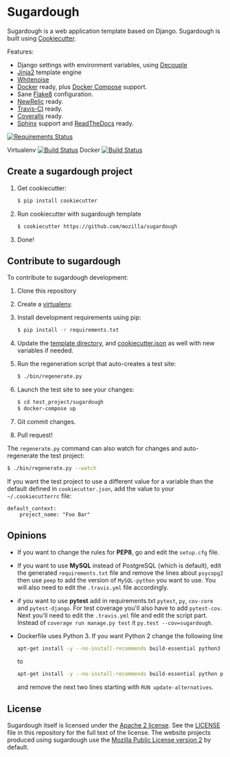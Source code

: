 Sugardough
==========

Sugardough is a web application template based on Django. Sugardough is
built using [Cookiecutter](https://github.com/audreyr/cookiecutter).

Features:
 * Django settings with environment variables, using [Decouple](https://github.com/henriquebastos/python-decouple)
 * [Jinja2](http://jinja.pocoo.org/) template engine
 * [Whitenoise](http://whitenoise.evans.io/)
 * [Docker](https://docker.io/) ready, plus [Docker Compose](https://github.com/docker/compose) support.
 * Sane [Flake8](http://flake8.readthedocs.org/en/2.2.3/) configuration.
 * [NewRelic](https://newrelic.com/) ready.
 * [Travis-CI](http://travis-ci.org/) ready.
 * [Coveralls](http://coveralls.io/) ready.
 * [Sphinx](http://sphinx-doc.org/) support and [ReadTheDocs](https://readthedocs.org/) ready.

[![Requirements Status](https://img.shields.io/requires/github/mozilla/sugardough.svg)](https://requires.io/github/mozilla/sugardough/requirements/?branch=master)

Virtualenv
[![Build Status](https://img.shields.io/travis/mozilla/sugardough/master.svg)](https://travis-ci.org/mozilla/sugardough)
Docker
[![Build Status](https://ci.us-west.moz.works/buildStatus/icon?job=sugardough)](https://ci.us-west.moz.works/job/sugardough)



Create a sugardough project
---------------------------

1. Get cookiecutter:

   ```sh
   $ pip install cookiecutter
   ```
2. Run cookiecutter with sugardough template

   ```sh
   $ cookiecutter https://github.com/mozilla/sugardough
   ```
3. Done!


Contribute to sugardough
------------------------

To contribute to sugardough development:

1. Clone this repository
2. Create a [virtualenv](https://virtualenv.pypa.io/en/latest/).
3. Install development requirements using pip:

   ```sh
   $ pip install -r requirements.txt
   ```
4. Update the [template directory], and [cookiecutter.json] as well with new
   variables if needed.
5. Run the regeneration script that auto-creates a test site:

   ```sh
   $ ./bin/regenerate.py
   ```
6. Launch the test site to see your changes:

   ```sh
   $ cd test_project/sugardough
   $ docker-compose up
   ```
6. Git commit changes.
7. Pull request!

 [template directory]: https://github.com/mozilla/sugardough/tree/master/%7B%7B%20cookiecutter.project_name%20%7D%7D
 [cookiecutter.json]: https://github.com/mozilla/sugardough/blob/master/cookiecutter.json

The `regenerate.py` command can also watch for changes and auto-regenerate the
test project:

```sh
$ ./bin/regenerate.py --watch
```

If you want the test project to use a different value for a variable than the
default defined in `cookiecutter.json`, add the value to your
`~/.cookiecutterrc` file:

```
default_context:
    project_name: "Foo Bar"
```


Opinions
--------

* If you want to change the rules for **PEP8**, go and edit the `setup.cfg` file.

* If you want to use **MySQL** instead of PostgreSQL (which is default),
edit the generated `requirements.txt` file and remove the lines about
`psycopg2` then use `peep` to add the version of `MySQL-python` you want to
use. You will also need to edit the `.travis.yml` file accordingly.

* if you want to use **pytest**  add in requirements.txt `pytest`, `py`,
`cov-core` and `pytest-django`.
For test coverage you'll also have to add `pytest-cov`.
Next you'll need to edit the `.travis.yml` file and edit the script part.
Instead of `coverage run manage.py test` it
`py.test --cov=sugardough`.

* Dockerfile uses Python 3. If you want Python 2 change the following line
  ```bash
  apt-get install -y --no-install-recommends build-essential python3 python3-dev python3-pip \
  ```
  to
  ```bash
  apt-get install -y --no-install-recommends build-essential python python-dev python-pip
  ```
  and remove the next two lines starting with `RUN update-alternatives`.


License
-------

Sugardough itself is licensed under the [Apache 2 license](http://www.apache.org/licenses/LICENSE-2.0). See the [LICENSE](LICENSE) file in this repository for the full text of the license. The website projects produced using sugardough use the [Mozilla Public License version 2](https://www.mozilla.org/MPL/2.0/) by default.
